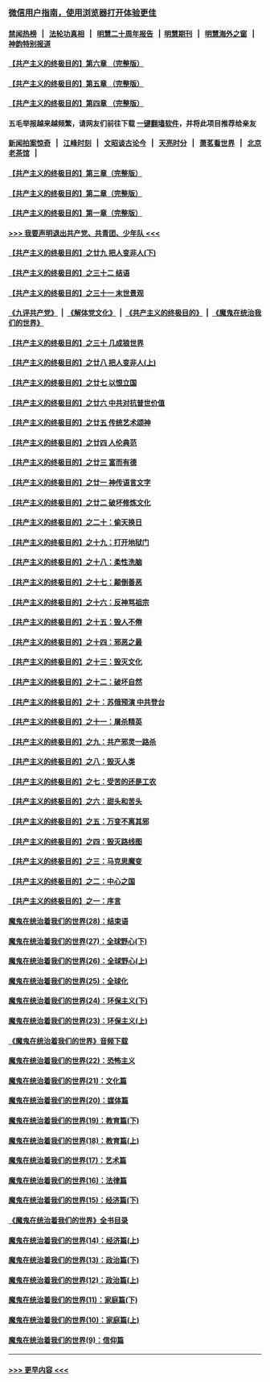 ### [微信用户指南，使用浏览器打开体验更佳](https://github.com/gfw-breaker/banned-news1/blob/master/indexes/wechat-guide.md?t=0)
#### [禁闻热榜](热点新闻.md?t=0)  &nbsp;&nbsp;|&nbsp;&nbsp; [法轮功真相](https://github.com/gfw-breaker/truth/blob/master/README.md?t=0) &nbsp;&nbsp;|&nbsp;&nbsp; [明慧二十周年报告](https://github.com/gfw-breaker/mh-reports/blob/master/README.md?t=0) &nbsp;&nbsp;|&nbsp;&nbsp;[明慧期刊](https://github.com/gfw-breaker/mh-qikan) &nbsp;&nbsp;|&nbsp;&nbsp; [明慧海外之窗](https://github.com/gfw-breaker/mh-news/blob/master/README.md?t=0) &nbsp;&nbsp;|&nbsp;&nbsp; [神韵特别报道](https://github.com/gfw-breaker/mh-news/blob/master/shenyun.md?t=0)
#### [【共产主义的终极目的】第六章 （完整版）](../pages/nsc422/n11428913.md?t=02060133) 
#### [【共产主义的终极目的】第五章 （完整版）](../pages/nsc422/n11428912.md?t=02060133) 
#### [【共产主义的终极目的】第四章 （完整版）](../pages/nsc422/n11428907.md?t=02060133) 
#### 五毛举报越来越频繁，请网友们前往下载 [一键翻墙软件](https://github.com/gfw-breaker/ssr-accounts)，并将此项目推荐给亲友
#### [新闻拍案惊奇](https://github.com/gfw-breaker/banned-news1/blob/master/pages/link4.md) &nbsp;&nbsp;|&nbsp;&nbsp; [江峰时刻](https://github.com/gfw-breaker/banned-news1/blob/master/pages/link4.md) &nbsp;&nbsp;|&nbsp;&nbsp; [文昭谈古论今](https://github.com/gfw-breaker/banned-news1/blob/master/pages/link4.md) &nbsp;&nbsp;|&nbsp;&nbsp; [天亮时分](https://github.com/gfw-breaker/banned-news1/blob/master/pages/link4.md) &nbsp;&nbsp;|&nbsp;&nbsp; [萧茗看世界](https://github.com/gfw-breaker/banned-news1/blob/master/pages/link4.md) &nbsp;&nbsp;|&nbsp;&nbsp; [北京老茶馆](https://github.com/gfw-breaker/banned-news1/blob/master/pages/link4.md) &nbsp;&nbsp;|&nbsp;&nbsp; 
#### [【共产主义的终极目的】第三章（完整版）](../pages/nsc422/n11428848.md?t=02060133) 
#### [【共产主义的终极目的】第二章（完整版）](../pages/nsc422/n11428831.md?t=02060133) 
#### [【共产主义的终极目的】第一章（完整版）](../pages/nsc422/n11417651.md?t=02060133) 
#### [>>> 我要声明退出共产党、共青团、少年队 <<<](https://github.com/begood0513/goodnews/blob/master/quit/letter.md) 
#### [【共产主义的终极目的】之廿九 把人变非人(下)](../pages/nsc422/n11344140.md?t=02060133) 
#### [【共产主义的终极目的】之三十二 结语](../pages/nsc422/n11360535.md?t=02060133) 
#### [【共产主义的终极目的】之三十一 末世景观](../pages/nsc422/n11351129.md?t=02060133) 
#### [《九评共产党》](https://github.com/begood0513/9ping.md/blob/master/README.md) &nbsp;|&nbsp; [《解体党文化》](../../../../jtdwh.md/blob/master/README.md)  &nbsp;|&nbsp; [《共产主义的终极目的》](../../../../gczydzjmd.md/blob/master/README.md) &nbsp;|&nbsp; [《魔鬼在统治我们的世界》](../../../../mgztzwmdsj.md/blob/master/README.md) 
#### [【共产主义的终极目的】之三十 几成狼世界](../pages/nsc422/n11348280.md?t=02060133) 
#### [【共产主义的终极目的】之廿八 把人变非人(上)](../pages/nsc422/n11340492.md?t=02060133) 
#### [【共产主义的终极目的】之廿七 以恨立国](../pages/nsc422/n11336944.md?t=02060133) 
#### [【共产主义的终极目的】之廿六 中共对抗普世价值](../pages/nsc422/n11324785.md?t=02060133) 
#### [【共产主义的终极目的】之廿五 传统艺术颂神](../pages/nsc422/n11296396.md?t=02060133) 
#### [【共产主义的终极目的】之廿四 人伦典范](../pages/nsc422/n11296397.md?t=02060133) 
#### [【共产主义的终极目的】之廿三 富而有德](../pages/nsc422/n11283598.md?t=02060133) 
#### [【共产主义的终极目的】之廿一 神传语言文字](../pages/nsc422/n11263265.md?t=02060133) 
#### [【共产主义的终极目的】之廿二 破坏修炼文化](../pages/nsc422/n11245728.md?t=02060133) 
#### [【共产主义的终极目的】之二十：偷天换日](../pages/nsc422/n11238846.md?t=02060133) 
#### [【共产主义的终极目的】之十九：打开地狱门](../pages/nsc422/n11206376.md?t=02060133) 
#### [【共产主义的终极目的】之十八：柔性洗脑](../pages/nsc422/n11199994.md?t=02060133) 
#### [【共产主义的终极目的】之十七：颠倒善恶](../pages/nsc422/n11179782.md?t=02060133) 
#### [【共产主义的终极目的】之十六：反神骂祖宗](../pages/nsc422/n11166798.md?t=02060133) 
#### [【共产主义的终极目的】之十五：毁人不倦](../pages/nsc422/n11166792.md?t=02060133) 
#### [【共产主义的终极目的】之十四：邪恶之最](../pages/nsc422/n11150249.md?t=02060133) 
#### [【共产主义的终极目的】之十三：毁灭文化](../pages/nsc422/n11135227.md?t=02060133) 
#### [【共产主义的终极目的】之十二：破坏自然](../pages/nsc422/n11135214.md?t=02060133) 
#### [【共产主义的终极目的】之十：苏俄预演 中共登台](../pages/nsc422/n11118424.md?t=02060133) 
#### [【共产主义的终极目的】之十一：屠杀精英](../pages/nsc422/n11118442.md?t=02060133) 
#### [【共产主义的终极目的】之九：共产邪灵一路杀](../pages/nsc422/n11114139.md?t=02060133) 
#### [【共产主义的终极目的】之八：毁灭人类](../pages/nsc422/n11108503.md?t=02060133) 
#### [【共产主义的终极目的】之七：受苦的还是工农](../pages/nsc422/n11101809.md?t=02060133) 
#### [【共产主义的终极目的】之六：甜头和苦头](../pages/nsc422/n11096971.md?t=02060133) 
#### [【共产主义的终极目的】之五：万变不离其邪](../pages/nsc422/n11091285.md?t=02060133) 
#### [【共产主义的终极目的】之四：毁灭路线图](../pages/nsc422/n11086284.md?t=02060133) 
#### [【共产主义的终极目的】之三：马克思魔变](../pages/nsc422/n11061941.md?t=02060133) 
#### [【共产主义的终极目的】之二：中心之国](../pages/nsc422/n11047728.md?t=02060133) 
#### [【共产主义的终极目的】之一：序言](../pages/nsc422/n11086077.md?t=02060133) 
#### [魔鬼在统治着我们的世界(28)：结束语](../pages/nsc422/n10936246.md?t=02060133) 
#### [魔鬼在统治着我们的世界(27)：全球野心(下)](../pages/nsc422/n10928319.md?t=02060133) 
#### [魔鬼在统治着我们的世界(26)：全球野心(上)](../pages/nsc422/n10900318.md?t=02060133) 
#### [魔鬼在统治着我们的世界(25)：全球化](../pages/nsc422/n10788205.md?t=02060133) 
#### [魔鬼在统治着我们的世界(24)：环保主义(下)](../pages/nsc422/n10695307.md?t=02060133) 
#### [魔鬼在统治着我们的世界(23)：环保主义(上)](../pages/nsc422/n10688613.md?t=02060133) 
#### [《魔鬼在统治着我们的世界》音频下载](../pages/nsc422/n10635553.md?t=02060133) 
#### [魔鬼在统治着我们的世界(22)：恐怖主义](../pages/nsc422/n10614727.md?t=02060133) 
#### [魔鬼在统治着我们的世界(21)：文化篇](../pages/nsc422/n10597706.md?t=02060133) 
#### [魔鬼在统治着我们的世界(20)：媒体篇](../pages/nsc422/n10586579.md?t=02060133) 
#### [魔鬼在统治着我们的世界(19)：教育篇(下)](../pages/nsc422/n10564808.md?t=02060133) 
#### [魔鬼在统治着我们的世界(18)：教育篇(上)](../pages/nsc422/n10526970.md?t=02060133) 
#### [魔鬼在统治着我们的世界(17)：艺术篇](../pages/nsc422/n10499093.md?t=02060133) 
#### [魔鬼在统治着我们的世界(16)：法律篇](../pages/nsc422/n10485969.md?t=02060133) 
#### [魔鬼在统治着我们的世界(15)：经济篇(下)](../pages/nsc422/n10469975.md?t=02060133) 
#### [《魔鬼在统治着我们的世界》全书目录](../pages/nsc422/n10464261.md?t=02060133) 
#### [魔鬼在统治着我们的世界(14)：经济篇(上)](../pages/nsc422/n10457370.md?t=02060133) 
#### [魔鬼在统治着我们的世界(13)：政治篇(下)](../pages/nsc422/n10448270.md?t=02060133) 
#### [魔鬼在统治着我们的世界(12)：政治篇(上)](../pages/nsc422/n10444576.md?t=02060133) 
#### [魔鬼在统治着我们的世界(11)：家庭篇(下)](../pages/nsc422/n10440961.md?t=02060133) 
#### [魔鬼在统治着我们的世界(10)：家庭篇(上)](../pages/nsc422/n10435448.md?t=02060133) 
#### [魔鬼在统治着我们的世界(9)：信仰篇](../pages/nsc422/n10432159.md?t=02060133) 

----
#### [ >>> 更早内容 <<< ](../indexes/nsc422-earlier.md)

